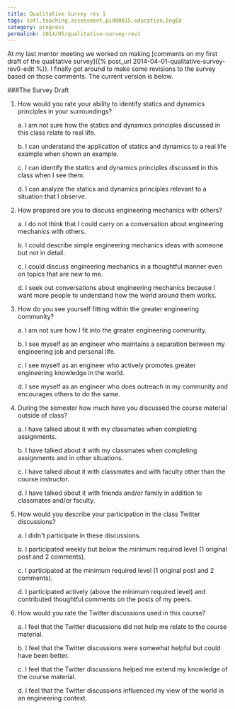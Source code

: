 ```yaml
---
title: Qualitative Survey rev 1
tags: sotl,teaching,assessment,pid00015,education,EngEd
category: progress
permalink: 2014/05/qualitative-survey-rev1
---
```


At my last mentor meeting we worked on making [comments on my first draft of the qualitative survey]({% post_url 2014-04-01-qualitative-survey-rev0-edit %}). I finally got around to make some revisions to the survey based on those comments. The current version is below.

###The Survey Draft
1. How would you rate your ability to identify statics and dynamics principles in your surroundings?

    a. I am not sure how the statics and dynamics principles discussed in this class relate to real life.
	
    b. I can understand the application of statics and dynamics to a real life example when shown an example.
	
    c. I can identify the statics and dynamics principles discussed in this class when I see them.
	
    d. I can analyze the statics and dynamics principles relevant to a situation that I observe.


2. How prepared are you to discuss engineering mechanics with others?

    a. I do not think that I could carry on a conversation about engineering mechanics with others.

    b. I could describe simple engineering mechanics ideas with someone but not in detail.

    c. I could discuss engineering mechanics in a thoughtful manner even on topics that are new to me.

    d. I seek out conversations about engineering mechanics because I want more people to understand how the world around them works.

3. How do you see yourself fitting within the greater engineering community?

    a. I am not sure how I fit into the greater engineering community.

    b. I see myself as an engineer who maintains a separation between my engineering job and personal life.

    c. I see myself as an engineer who actively promotes greater engineering knowledge in the world.

    d. I see myself as an engineer who does outreach in my community and encourages others to do the same.
	
	
4. During the semester how much have you discussed the course material outside of class?

    a. I have talked about it with my classmates when completing assignments.
	
    b. I have talked about it with my classmates when completing assignments and in other situations.
	
    c. I have talked about it with classmates and with faculty other than the course instructor.
	
    d. I have talked about it with friends and/or family in addition to classmates and/or faculty.


5. How would you describe your participation in the class Twitter discussions?

    a. I didn't participate in these discussions.

    b. I participated weekly but below the minimum required level (1 original post and 2 comments).

    c. I participated at the minimum required level (1 original post and 2 comments).

    d. I participated actively (above the minimum required level) and contributed thoughtful comments on the posts of my peers.

6. How would you rate the Twitter discussions used in this course?

    a. I feel that the Twitter discussions did not help me relate to the course material.

    b. I feel that the Twitter discussions were somewhat helpful but could have been better.

    c. I feel that the Twitter discussions helped me extend my knowledge of the course material.

    d. I feel that the Twitter discussions influenced my view of the world in an engineering context.

